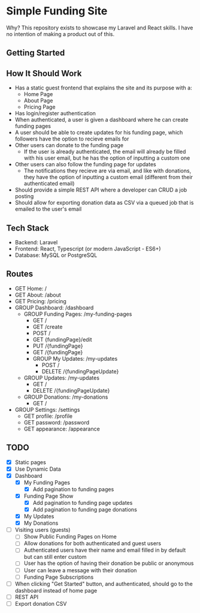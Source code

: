 # Simple Funding Site

Why? This repository exists to showcase my Laravel and React skills. I have no intention of making a product out of this.

## Getting Started

<!-- TODO: Add a Getting Started section for new developers to get set up on their device -->

## How It Should Work

- Has a static guest frontend that explains the site and its purpose with a:
    - Home Page
    - About Page
    - Pricing Page
- Has login/register authentication
- When authenticated, a user is given a dashboard where he can create funding pages
- A user should be able to create updates for his funding page, which followers have the option to recieve emails for
- Other users can donate to the funding page
    - If the user is already authenticated, the email will already be filled with his user email, but he has the option of inputting a custom one
- Other users can also follow the funding page for updates
    - The notifications they recieve are via email, and like with donations, they have the option of inputting a custom email (different from their authenticated email)
- Should provide a simple REST API where a developer can CRUD a job posting
- Should allow for exporting donation data as CSV via a queued job that is emailed to the user's email

## Tech Stack

- Backend: Laravel
- Frontend: React, Typescript (or modern JavaScript - ES6+)
- Database: MySQL or PostgreSQL

## Routes

- GET Home: /
- GET About: /about
- GET Pricing: /pricing
- GROUP Dashboard: /dashboard
    - GROUP Funding Pages: /my-funding-pages
        - GET /
        - GET /create
        - POST /
        - GET {fundingPage}/edit
        - PUT /{fundingPage}
        - GET /{fundingPage}
        - GROUP My Updates: /my-updates
            - POST /
            - DELETE /{fundingPageUpdate}
    - GROUP Updates: /my-updates
        - GET /
        - DELETE /{fundingPageUpdate}
    - GROUP Donations: /my-donations
        - GET /
- GROUP Settings: /settings
    - GET profile: /profile
    - GET password: /password
    - GET appearance: /appearance

## TODO

- [x] Static pages
- [x] Use Dynamic Data
- [x] Dashboard
    - [x] My Funding Pages
        - [x] Add pagination to funding pages
    - [x] Funding Page Show
        - [x] Add pagination to funding page updates
        - [x] Add pagination to funding page donations
    - [x] My Updates
    - [x] My Donations
- [ ] Visiting users (guests)
    - [ ] Show Public Funding Pages on Home
    - [ ] Allow donations for both authenticated and guest users
    - [ ] Authenticated users have their name and email filled in by default but can still enter custom
    - [ ] User has the option of having their donation be public or anonymous
    - [ ] User can leave a message with their donation
    - [ ] Funding Page Subscriptions
- [ ] When clicking "Get Started" button, and authenticated, should go to the dashboard instead of home page
- [ ] REST API
- [ ] Export donation CSV